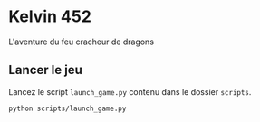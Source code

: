 # Kelvin 452
L'aventure du feu cracheur de dragons

## Lancer le jeu
Lancez le script `launch_game.py` contenu dans le dossier `scripts`.
```shell
python scripts/launch_game.py
```